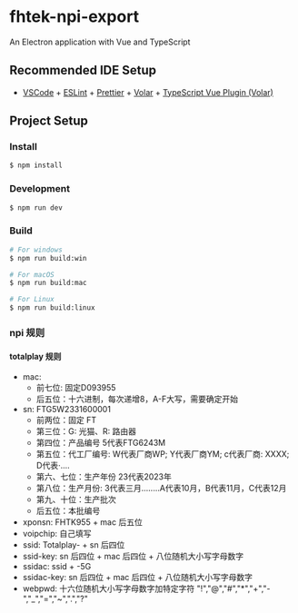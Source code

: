 # fhtek-npi-export

An Electron application with Vue and TypeScript

## Recommended IDE Setup

- [VSCode](https://code.visualstudio.com/) + [ESLint](https://marketplace.visualstudio.com/items?itemName=dbaeumer.vscode-eslint) + [Prettier](https://marketplace.visualstudio.com/items?itemName=esbenp.prettier-vscode) + [Volar](https://marketplace.visualstudio.com/items?itemName=Vue.volar) + [TypeScript Vue Plugin (Volar)](https://marketplace.visualstudio.com/items?itemName=Vue.vscode-typescript-vue-plugin)

## Project Setup

### Install

```bash
$ npm install
```

### Development

```bash
$ npm run dev
```

### Build

```bash
# For windows
$ npm run build:win

# For macOS
$ npm run build:mac

# For Linux
$ npm run build:linux
```

### npi 规则

#### totalplay 规则

- mac:
  - 前七位: 固定D093955
  - 后五位：十六进制，每次递增8，A-F大写，需要确定开始
- sn: FTG5W2331600001
  - 前两位：固定 FT
  - 第三位：G: 光猫、R: 路由器
  - 第四位：产品编号 5代表FTG6243M
  - 第五位：代工厂编号: W代表厂商WP; Y代表厂商YM; c代表厂商: XXXX; D代表·....
  - 第六、七位：生产年份 23代表2023年
  - 第八位：生产月份: 3代表三月........A代表10月，B代表11月，C代表12月
  - 第九、十位：生产批次
  - 后五位：本批编号
- xponsn: FHTK955 + mac 后五位
- voipchip: 自己填写
- ssid: Totalplay- + sn 后四位
- ssid-key: sn 后四位 + mac 后四位 + 八位随机大小写字母数字
- ssidac: ssid + -5G
- ssidac-key: sn 后四位 + mac 后四位 + 八位随机大小写字母数字
- webpwd: 十六位随机大小写字母数字加特定字符 "!","@","#","*","+","-","_","=","~",".","?"

